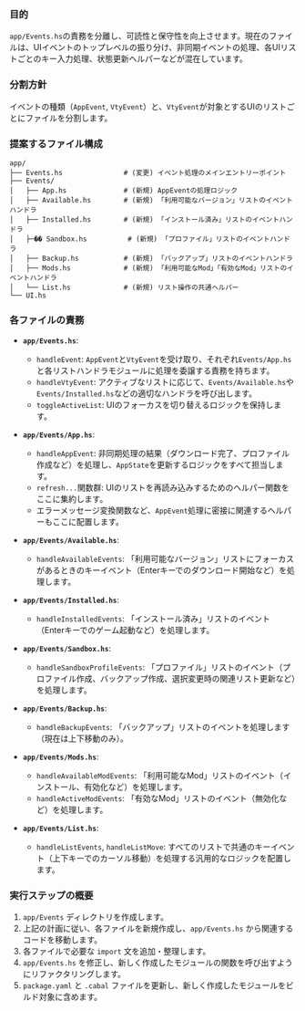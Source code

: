 ### 目的
`app/Events.hs`の責務を分離し、可読性と保守性を向上させます。現在のファイルは、UIイベントのトップレベルの振り分け、非同期イベントの処理、各UIリストごとのキー入力処理、状態更新ヘルパーなどが混在しています。

### 分割方針
イベントの種類（`AppEvent`, `VtyEvent`）と、`VtyEvent`が対象とするUIのリストごとにファイルを分割します。

### 提案するファイル構成
```
app/
├── Events.hs               # (変更) イベント処理のメインエントリーポイント
├── Events/
│   ├── App.hs              # (新規) AppEventの処理ロジック
│   ├── Available.hs        # (新規) 「利用可能なバージョン」リストのイベントハンドラ
│   ├── Installed.hs        # (新規) 「インストール済み」リストのイベントハンドラ
│   ├─�� Sandbox.hs          # (新規) 「プロファイル」リストのイベントハンドラ
│   ├── Backup.hs           # (新規) 「バックアップ」リストのイベントハンドラ
│   ├── Mods.hs             # (新規) 「利用可能なMod」「有効なMod」リストのイベントハンドラ
│   └── List.hs             # (新規) リスト操作の共通ヘルパー
└── UI.hs
```

### 各ファイルの責務

*   **`app/Events.hs`**:
    *   `handleEvent`: `AppEvent`と`VtyEvent`を受け取り、それぞれ`Events/App.hs`と各リストハンドラモジュールに処理を委譲する責務を持ちます。
    *   `handleVtyEvent`: アクティブなリストに応じて、`Events/Available.hs`や`Events/Installed.hs`などの適切なハンドラを呼び出します。
    *   `toggleActiveList`: UIのフォーカスを切り替えるロジックを保持します。

*   **`app/Events/App.hs`**:
    *   `handleAppEvent`: 非同期処理の結果（ダウンロード完了、プロファイル作成など）を処理し、`AppState`を更新するロジックをすべて担当します。
    *   `refresh...`関数群: UIのリストを再読み込みするためのヘルパー関数をここに集約します。
    *   エラーメッセージ変換関数など、`AppEvent`処理に密接に関連するヘルパーもここに配置します。

*   **`app/Events/Available.hs`**:
    *   `handleAvailableEvents`: 「利用可能なバージョン」リストにフォーカスがあるときのキーイベント（Enterキーでのダウンロード開始など）を処理します。

*   **`app/Events/Installed.hs`**:
    *   `handleInstalledEvents`: 「インストール済み」リストのイベント（Enterキーでのゲーム起動など）を処理します。

*   **`app/Events/Sandbox.hs`**:
    *   `handleSandboxProfileEvents`: 「プロファイル」リストのイベント（プロファイル作成、バックアップ作成、選択変更時の関連リスト更新など）を処理します。

*   **`app/Events/Backup.hs`**:
    *   `handleBackupEvents`: 「バックアップ」リストのイベントを処理します（現在は上下移動のみ）。

*   **`app/Events/Mods.hs`**:
    *   `handleAvailableModEvents`: 「利用可能なMod」リストのイベント（インストール、有効化など）を処理します。
    *   `handleActiveModEvents`: 「有効なMod」リストのイベント（無効化など）を処理します。

*   **`app/Events/List.hs`**:
    *   `handleListEvents`, `handleListMove`: すべてのリストで共通のキーイベント（上下キーでのカーソル移動）を処理する汎用的なロジックを配置します。

### 実行ステップの概要

1.  `app/Events` ディレクトリを作成します。
2.  上記の計画に従い、各ファイルを新規作成し、`app/Events.hs` から関連するコードを移動します。
3.  各ファイルで必要な `import` 文を追加・整理します。
4.  `app/Events.hs` を修正し、新しく作成したモジュールの関数を呼び出すようにリファクタリングします。
5.  `package.yaml` と `.cabal` ファイルを更新し、新しく作成したモジュールをビルド対象に含めます。
